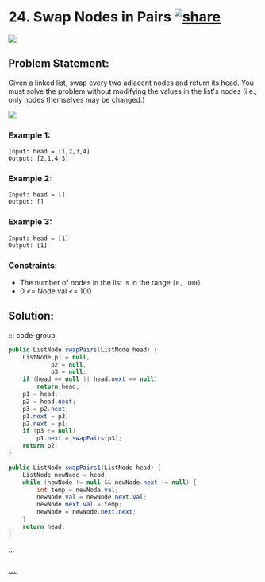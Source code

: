 # 24. Swap Nodes in Pairs [![share]](https://leetcode.com/problems/swap-nodes-in-pairs)

![][medium]

## Problem Statement:

Given a linked list, swap every two adjacent nodes and return its head. You must solve the problem without modifying the values in the list's nodes (i.e., only nodes themselves may be changed.)

![](https://assets.leetcode.com/uploads/2020/10/03/swap_ex1.jpg)

### Example 1:

```
Input: head = [1,2,3,4]
Output: [2,1,4,3]
```

### Example 2:

```
Input: head = []
Output: []
```

### Example 3:

```
Input: head = [1]
Output: [1]
```

### Constraints:

- The number of nodes in the list is in the range `[0, 100]`.
- 0 <= Node.val <= 100

## Solution:

::: code-group

```java
public ListNode swapPairs(ListNode head) {
	ListNode p1 = null,
			p2 = null,
			p3 = null;
	if (head == null || head.next == null)
		return head;
	p1 = head;
	p2 = head.next;
	p3 = p2.next;
	p1.next = p3;
	p2.next = p1;
	if (p3 != null)
		p1.next = swapPairs(p3);
	return p2;
}

public ListNode swapPairs1(ListNode head) {
	ListNode newNode = head;
	while (newNode != null && newNode.next != null) {
		int temp = newNode.val;
		newNode.val = newNode.next.val;
		newNode.next.val = temp;
		newNode = newNode.next.next;
	}
	return head;
}
```

:::

### [_..._](#)

```

```

<!----------------------------------{ link }--------------------------------->

[share]: https://img.icons8.com/external-anggara-blue-anggara-putra/20/000000/external-share-user-interface-basic-anggara-blue-anggara-putra-2.png
[medium]: https://img.shields.io/badge/Difficulty-Medium-yellow.svg
